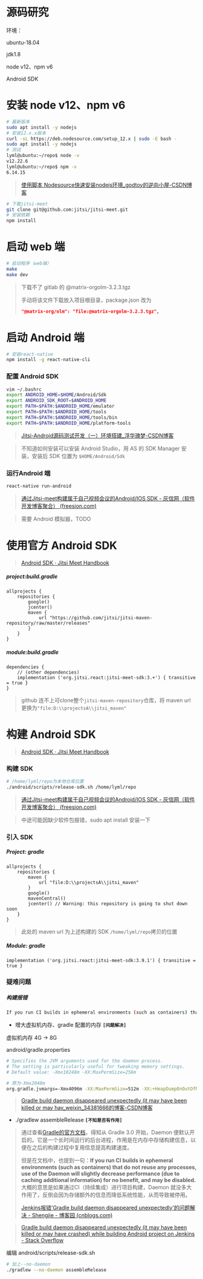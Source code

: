 # 源码研究

环境：

ubuntu-18.04

jdk1.8

node v12、npm v6

Android SDK

# 安装 node v12、npm v6

```bash
# 最新版本
sudo apt install -y nodejs
# 安装12.x.x版本
curl -sL https://deb.nodesource.com/setup_12.x | sudo -E bash -
sudo apt install -y nodejs
# 测试
lyml@ubuntu:~/repo$ node -v
v12.22.6
lyml@ubuntu:~/repo$ npm -v
6.14.15
```

> [使用脚本 Nodesource快速安装nodejs环境_godtoy的逆向小屋-CSDN博客](https://blog.csdn.net/qq_22656473/article/details/102469275)

```bash
# 下载jitsi-meet
git clone git@github.com:jitsi/jitsi-meet.git
# 安装依赖
npm install
```

# 启动 web 端

```bash
# 启动程序（web端）
make
make dev
```

> 下载不了 gitlab 的 @matrix-orgolm-3.2.3.tgz
>
> 手动将该文件下载放入项目根目录，package.json 改为
>
> ```json
> "@matrix-org/olm": "file:@matrix-orgolm-3.2.3.tgz",
> ```

# 启动 Android 端

```bash
# 安装react-native
npm install -g react-native-cli
```

### 配置 Android SDK

```bash
vim ~/.bashrc
export ANDROID_HOME=$HOME/Android/Sdk
export ANDROID_SDK_ROOT=$ANDROID_HOME
export PATH=$PATH:$ANDROID_HOME/emulator
export PATH=$PATH:$ANDROID_HOME/tools
export PATH=$PATH:$ANDROID_HOME/tools/bin
export PATH=$PATH:$ANDROID_HOME/platform-tools
```

> [Jitsi-Android源码测试开发（一）环境搭建_浮华瑰梦-CSDN博客](https://blog.csdn.net/u011249920/article/details/94721587)

> 不知道如何安装可以安装 Android Studio，用 AS 的 SDK Manager 安装，安装后 SDK 位置为 `$HOME/Android/Sdk`

### 运行Android 端

```bash
react-native run-android
```

> [通过Jitsi-meet构建属于自己视频会议的Android/IOS SDK - 灰信网（软件开发博客聚合） (freesion.com)](https://www.freesion.com/article/25311087373/)

> 需要 Android 模拟器，TODO

# 使用官方 Android SDK

> [Android SDK · Jitsi Meet Handbook](https://jitsi.github.io/handbook/docs/dev-guide/dev-guide-android-sdk#use-pre-build-sdk-artifactsbinaries)

##### project:build.gradle

```nginx
allprojects {
    repositories {
        google()
        jcenter()
        maven {
            url "https://github.com/jitsi/jitsi-maven-repository/raw/master/releases"
        }
    }
}
```

##### module:build.gradle

```nginx
dependencies {
    // (other dependencies)
    implementation ('org.jitsi.react:jitsi-meet-sdk:3.+') { transitive = true }
}
```

> github 连不上可clone整个`jitsi-maven-repository`仓库，将 maven url 更换为`"file:D:\\projectsA\\jitsi_maven"`

# 构建 Android SDK

> [Android SDK · Jitsi Meet Handbook](https://jitsi.github.io/handbook/docs/dev-guide/dev-guide-android-sdk#build-and-use-your-own-sdk-artifactsbinaries)

### 构建 SDK

```bash
# /home/lyml/repo为本地仓库位置
./android/scripts/release-sdk.sh /home/lyml/repo
```

> [通过Jitsi-meet构建属于自己视频会议的Android/IOS SDK - 灰信网（软件开发博客聚合） (freesion.com)](https://www.freesion.com/article/25311087373/)

> 中途可能因缺少软件包报错，sudo apt install 安装一下

### 引入 SDK

##### Project: gradle

```nginx
allprojects {
    repositories {
        maven {
            url "file:D:\\projectsA\\jitsi_maven"
        }
        google()
        mavenCentral()
        jcenter() // Warning: this repository is going to shut down soon
    }
}
```

> 此处的 maven url 为上述构建的 SDK `/home/lyml/repo`拷贝的位置

##### Module: gradle

```nginx
implementation ('org.jitsi.react:jitsi-meet-sdk:3.9.1') { transitive = true }
```



### 疑难问题

##### 构建报错

```bash
If you run CI builds in ephemeral environments (such as containers) that do not reuse any processes, use of the Daemon will slightly decrease performance (due to caching additional information) for no benefit, and may be disabled.
```

- 增大虚拟机内存、gradle 配置的内存 **`[问题解决]`**

虚拟机内存 4G -> 8G

android/gradle.properties

```bash
# Specifies the JVM arguments used for the daemon process.
# The setting is particularly useful for tweaking memory settings.
# Default value: -Xmx10248m -XX:MaxPermSize=256m

# 原为-Xmx2048m
org.gradle.jvmargs=-Xmx4096m -XX:MaxPermSize=512m -XX:+HeapDumpOnOutOfMemoryError -Dfile.encoding=UTF-8
```

> [Gradle build daemon disappeared unexpectedly (it may have been killed or may hav_weixin_34381666的博客-CSDN博客](https://blog.csdn.net/weixin_34381666/article/details/93863128)

- ./gradlew assembleRelease **`[不知是否有作用]`**

> 通过查看[Gradle的官方文档](https://docs.gradle.org/current/userguide/gradle_daemon.html)，得知从 Gradle 3.0 开始，Daemon 便默认开启的。它是一个长时间运行的后台进程，作用是在内存中存储构建信息，以便在之后的构建过程中复用信息提高构建速度。
>
> 但是在文档中，也提到一句：**If you run CI builds in ephemeral environments (such as containers) that do not reuse any processes, use of the Daemon will slightly decrease performance (due to caching additional information) for no benefit, and may be disabled.** 大概的意思是如果通过CI（持续集成）进行项目构建，Daemon 就没多大作用了，反倒会因为存储额外的信息而降低系统性能，从而导致被停用。
>
> [Jenkins报错'Gradle build daemon disappeared unexpectedly'的问题解决 - Shengjie - 博客园 (cnblogs.com)](https://www.cnblogs.com/liushengchieh/p/9729786.html)

> [Gradle build daemon disappeared unexpectedly (it may have been killed or may have crashed) while building Android project on Jenkins - Stack Overflow](https://stackoverflow.com/questions/37171043/gradle-build-daemon-disappeared-unexpectedly-it-may-have-been-killed-or-may-hav)

编辑 android/scripts/release-sdk.sh

```bash
# 加上--no-daemon
./gradlew --no-daemon assembleRelease
```

